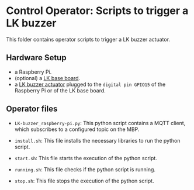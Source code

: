 # Control Operator: Scripts to trigger a LK buzzer

This folder contains operator scripts to trigger a LK buzzer actuator. 

## Hardware Setup 

- a Raspberry Pi.  
- (optional) a [LK base board](http://www.linkerkit.de/index.php?title=LK-Base-RB_2).  
- a [LK buzzer actuator](http://www.linkerkit.de/index.php?title=LK-Buzzer) plugged to the `digital pin GPIO15` of the Raspberry Pi or of the LK base board.

## Operator files 

- `LK-buzzer_raspberry-pi.py`: This python script contains a MQTT client, which subscribes to a configured topic on the MBP.
 
- `install.sh`: This file installs the necessary libraries to run the python script.
 
- `start.sh`: This file starts the execution of the python script.
 
- `running.sh`: This file checks if the python script is running.
  
- `stop.sh`: This file stops the execution of the python script.